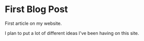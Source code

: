 # First Blog Post

First article on my website. 

I plan to put a lot of different ideas I've been having on this site. 


